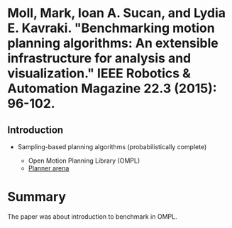 # Moll, Mark, Ioan A. Sucan, and Lydia E. Kavraki. "Benchmarking motion planning algorithms: An extensible infrastructure for analysis and visualization." IEEE Robotics & Automation Magazine 22.3 (2015): 96-102.

## Introduction
* Sampling-based planning algorithms (probabilistically complete)

    * Open Motion Planning Library (OMPL)
    * [Planner arena](http://plannerarena.org/)

# Summary
The paper was about introduction to benchmark in OMPL.

